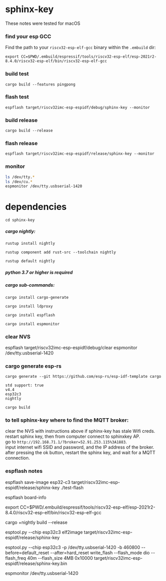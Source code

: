 # sphinx-key

These notes were tested for macOS

### find your esp GCC 

Find the path to your `riscv32-esp-elf-gcc` binary within the `.embuild` dir:

`export CC=$PWD/.embuild/espressif/tools/riscv32-esp-elf/esp-2021r2-8.4.0/riscv32-esp-elf/bin/riscv32-esp-elf-gcc`

### build test

`cargo build --features pingpong`

### flash test

`espflash target/riscv32imc-esp-espidf/debug/sphinx-key --monitor`

### build release

`cargo build --release`

### flash release

`espflash target/riscv32imc-esp-espidf/release/sphinx-key --monitor`

### monitor

```sh
ls /dev/tty.*
ls /dev/cu.*
espmonitor /dev/tty.usbserial-1420
```

# dependencies

`cd sphinx-key`

##### cargo nightly:

`rustup install nightly`

`rustup component add rust-src --toolchain nightly`

`rustup default nightly`

##### python 3.7 or higher is required

##### cargo sub-commands:

`cargo install cargo-generate`

`cargo install ldproxy`

`cargo install espflash`

`cargo install espmonitor`

### clear NVS

espflash target/riscv32imc-esp-espidf/debug/clear
espmonitor /dev/tty.usbserial-1420

### cargo generate esp-rs

`cargo generate --git https://github.com/esp-rs/esp-idf-template cargo`

```
std support: true
v4.4
esp32c3
nightly
```

`cargo build`

### to tell sphinx-key where to find the MQTT broker:

clear the NVS with instructions above if sphinx-key has stale Wifi creds.\
restart sphinx key, then from computer connect to sphinxkey AP.\
go to `http://192.168.71.1/?broker=52.91.253.115%3A1883`.\
input internet wifi SSID and password, and the IP address of the broker.\
after pressing the ok button, restart the sphinx key, and wait for a MQTT connection.

### espflash notes

espflash save-image esp32-c3 target/riscv32imc-esp-espidf/release/sphinx-key ./test-flash

espflash board-info

export CC=$PWD/.embuild/espressif/tools/riscv32-esp-elf/esp-2021r2-8.4.0/riscv32-esp-elf/bin/riscv32-esp-elf-gcc


cargo +nightly build --release

esptool.py --chip esp32c3 elf2image target/riscv32imc-esp-espidf/release/sphinx-key

esptool.py --chip esp32c3 -p /dev/tty.usbserial-1420 -b 460800 --before=default_reset --after=hard_reset write_flash --flash_mode dio --flash_freq 40m --flash_size 4MB 0x10000 target/riscv32imc-esp-espidf/release/sphinx-key.bin

espmonitor /dev/tty.usbserial-1420
